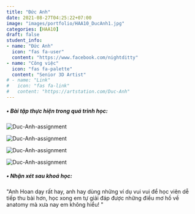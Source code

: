```yaml
---
title: "Đức Anh"
date: 2021-08-27T04:25:22+07:00
image: "images/portfolio/HAA10_DucAnh1.jpg"
categories: [HAA10]
draft: false
student_info:
- name: "Đức Anh"
  icon: "fas fa-user"
  content: "https://www.facebook.com/nightditty"
- name: "Công việc"
  icon: "fas fa-palette"
  content: "Senior 3D Artist"
# - name: "Link"
#   icon: "fas fa-link"
#   content: "https://artstation.com/Duc-Anh"
---
```



##### • Bài tập thực hiện trong quá trình học:

![Duc-Anh-assignment](/images/portfolio/HAA10_DucAnh2.jpg)

![Duc-Anh-assignment](/images/portfolio/HAA10_DucAnh3.jpg)

![Duc-Anh-assignment](/images/portfolio/HAA10_DucAnh4.jpg)

![Duc-Anh-assignment](/images/portfolio/HAA10_DucAnh5.jpg)



##### • Nhận xét sau khoá học:
"Anh Hoan dạy rất hay, anh hay dùng những ví dụ vui vui để học viên dễ tiếp thu bài hơn, học xong em tự giải đáp được những điều mơ hồ về anatomy mà xưa nay em không hiểu! "

